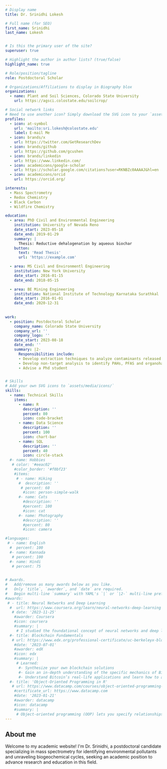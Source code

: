 ```yaml
---
# Display name
title: Dr. Srinidhi Lokesh

# Full name (for SEO)
first_name: Srinidhi
last_name: Lokesh


# Is this the primary user of the site?
superuser: true

# Highlight the author in author lists? (true/false)
highlight_name: true

# Role/position/tagline
role: Postdoctoral Scholar

# Organizations/Affiliations to display in Biography blox
organizations:
  - name: Plant and Soil Sciences, Colorado State University
    url: https://agsci.colostate.edu/soilcrop/

# Social network links
# Need to use another icon? Simply download the SVG icon to your `assets/media/icons/` folder.
profiles:
  - icon: at-symbol
    url: 'mailto:sri.lokesh@colostate.edu'
    label: E-mail Me
  - icon: brands/x
    url: https://twitter.com/GetResearchDev
  - icon: brands/github
    url: https://github.com/gcushen
  - icon: brands/linkedin
    url: https://www.linkedin.com/
  - icon: academicons/google-scholar
    url: https://scholar.google.com/citations?user=RKNBZc0AAAAJ&hl=en
  - icon: academicons/orcid
    url: https://orcid.org/

interests:
  - Mass Spectrometry
  - Redox Chemistry
  - Black Carbon
  - Wildfire Chemistry

education:
  - area: PhD Civil and Environmental Engineering 
    institution: University of Nevada Reno
    date_start: 2023-05-18
    date_end: 2019-01-29
    summary: |
      Thesis: Reductive dehalogenation by aqueous biochar 
    button:
      text: 'Read Thesis'
      url: 'https://example.com'

  - area: MS Civil and Environmentl Engineering
    institution: New York University
    date_start: 2016-01-15
    date_end: 2018-05-15

  - area: BE Mining Engineering
    institution: National Institute of Technology Karnataka Surathkal
    date_start: 2016-01-01
    date_end: 2020-12-31
      
      
work:
  - position: Postdoctoral Scholar
    company_name: Colorado State University
    company_url: ''
    company_logo: ''
    date_start: 2023-08-18
    date_end: ''
    summary: |2-
      Responsibilities include:
      - Develop extraction techniques to analyze contaminants released from controlled structural material burns
      - Develop non-target analysis to identify PAHs, PFAS and organohalogens released during structural materials burn 
      - Advise a Phd student


# Skills
# Add your own SVG icons to `assets/media/icons/`
skills:
  - name: Technical Skills
    items:
      - name: R
        description: ''
        percent: 80
        icon: code-bracket
      - name: Data Science
        description: ''
        percent: 100
        icon: chart-bar
      - name: SQL
        description: ''
        percent: 40
        icon: circle-stack
  #- name: Hobbies
   # color: '#eeac02'
    #color_border: '#f0bf23'
    #items:
     # - name: Hiking
      #  description: ''
       # percent: 60
        #icon: person-simple-walk
      #- name: Cats
        #description: ''
        #percent: 100
        #icon: cat
      #- name: Photography
        #description: ''
        #percent: 80
        #icon: camera

#languages:
 # - name: English
  #  percent: 100
  #- name: Kannada
   # percent: 100
  #- name: Hindi
   # percent: 75

  
# Awards.
#   Add/remove as many awards below as you like.
#   Only `title`, `awarder`, and `date` are required.
#   Begin multi-line `summary` with YAML's `|` or `|2-` multi-line prefix and indent 2 spaces below.
#awards:
 # - title: Neural Networks and Deep Learning
  #  url: https://www.coursera.org/learn/neural-networks-deep-learning
   # date: '2023-11-25'
    #awarder: Coursera
    #icon: coursera
    #summary: |
     # I studied the foundational concept of neural networks and deep learning. By the end, I was familiar with the significant technological trends driving the rise of deep learning; build, train, and apply fully connected deep neural networks; implement efficient (vectorized) neural networks; identify key parameters in a neural network’s architecture; and apply deep learning to your own applications.
  #- title: Blockchain Fundamentals
   # url: https://www.edx.org/professional-certificate/uc-berkeleyx-blockchain-fundamentals
    #date: '2023-07-01'
    #awarder: edX
    #icon: edx
    #summary: |
     # Learned:
      #- Synthesize your own blockchain solutions
      #- Gain an in-depth understanding of the specific mechanics of Bitcoin
      #- Understand Bitcoin’s real-life applications and learn how to attack and destroy #Bitcoin, Ethereum, smart contracts and Dapps, and alternatives to Bitcoin’s Proof-of-Work consensus algorithm
  #- title: 'Object-Oriented Programming in R'
   # url: https://www.datacamp.com/courses/object-oriented-programming-with-s3-and-r6-in-r
    #certificate_url: https://www.datacamp.com
    #date: '2023-01-21'
    #awarder: datacamp
    #icon: datacamp
    #summary: |
     # Object-oriented programming (OOP) lets you specify relationships between functions and the objects that they can act on, helping you manage complexity in your code. This is an intermediate level course, providing an introduction to OOP, using the S3 and R6 systems. S3 is a great day-to-day R programming tool that simplifies some of the functions that you write. R6 is especially useful for industry-specific analyses, working with web APIs, and building GUIs.
---
```


## About me

Welcome to my academic website! I'm Dr. Srinidhi, a postdoctoral candidate specializing in mass spectrometry for identifying environmental pollutants and unraveling biogeochemical cycles, seeking an academic position to advance research and education in this field.
